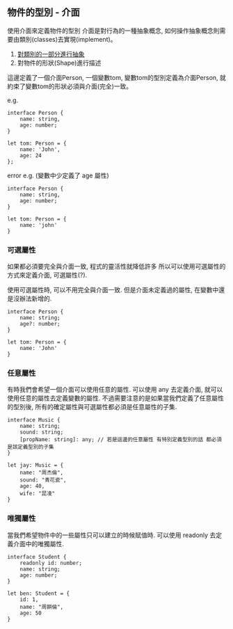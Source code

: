 ## 物件的型別 - 介面

使用介面來定義物件的型別
介面是對行為的一種抽象概念, 如何操作抽象概念則需要由類別(classes)去實現(implement)。

1. [對類別的一部分進行抽象]()
2. 對物件的形狀(Shape)進行描述

這邊定義了一個介面Person, 一個變數tom, 
變數tom的型別定義為介面Person, 就約束了變數tom的形狀必須與介面(完全)一致。

e.g.
```
interface Person {
    name: string,
    age: number;
}

let tom: Person = {
    name: 'John',
    age: 24
};
```

error e.g. (變數中少定義了 age 屬性)
```
interface Person {
    name: string,
    age: number;
}

let tom: Person = {
    name: 'john'
}
```

### 可選屬性

如果都必須要完全與介面一致, 程式的靈活性就降低許多
所以可以使用可選屬性的方式來定義介面, 可選屬性(?).

使用可選屬性時, 可以不用完全與介面一致. 
但是介面未定義過的屬性, 在變數中還是沒辦法新增的.
```
interface Person {
    name: string;
    age?: number;
}

let tom: Person = {
    name: 'John'
}
```

### 任意屬性

有時我們會希望一個介面可以使用任意的屬性.
可以使用 any 去定義介面, 就可以使用任意的屬性去定義變數的屬性.
不過需要注意的是如果當我們定義了任意屬性的型別後, 所有的確定屬性與可選屬性都必須是任意屬性的子集.

```
interface Music {
    name: string;
    sound: string;
    [propName: string]: any; // 若是這邊的任意屬性 有特別定義型別的話 都必須是該定義型別的子集
}

let jay: Music = {
    name: "周杰倫",
    sound: "青花瓷",
    age: 40,
    wife: "昆凌"
}
```

### 唯獨屬性

當我們希望物件中的一些屬性只可以建立的時候賦值時.
可以使用 readonly 去定義介面中的唯獨屬性.

```
interface Student {
    readonly id: number;
    name: string;
    age: number;
}

let ben: Student = {
    id: 1,
    name: "周餅倫",
    age: 50
}
```
